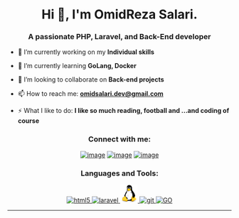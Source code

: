 <h1 align="center">Hi 👋, I'm OmidReza Salari.
<h3 align="center">A passionate PHP, Laravel, and Back-End developer</h3>

- 🔭 I’m currently working on my **Individual skills**

- 🌱 I’m currently learning **GoLang, Docker**

- 👯 I’m looking to collaborate on **Back-end projects**

- 📫 How to reach me: **omidsalari.dev@gmail.com**

- ⚡ What I like to do: **I like so much reading, football and ...and coding of course**

<h3 align="center">Connect with me:</h3>
<div align="center">

[![image](https://img.shields.io/badge/LinkedIn-0077B5?style=for-the-badge&logo=linkedin&logoColor=white)](https://www.linkedin.com/in/omid-salari/)
[![image](https://img.shields.io/badge/Twitter-1DA1F2?style=for-the-badge&logo=twitter&logoColor=white)](https://twitter.com/OmidRezaSalari1)
[![image](https://img.shields.io/badge/Gmail-D14836?style=for-the-badge&logo=gmail&logoColor=white)](mailto:omidsalari1995@gmailcom)
  
</div>

<h3 align="center">Languages and Tools:</h3>

<p align="center"> 
  <a href="https://www.w3.org/html/" target="_blank"> 
    <img src="https://www.linkpicture.com/q/353261.svg" alt="html5" width="50" height="40"/> 
  </a>
  <a href="https://www.w3schools.com/css/" target="_blank"> 
    <img src="https://www.linkpicture.com/q/4519141_laravel_icon.png" alt="laravel" width="50" height="45"/> 

  <a href="https://www.linux.org/" target="_blank"> 
    <img src="https://raw.githubusercontent.com/devicons/devicon/master/icons/linux/linux-original.svg" alt="linux" width="40" height="40"/> 
  </a> 
  <a href="https://git-scm.com/" target="_blank"> 
    <img src="https://www.vectorlogo.zone/logos/git-scm/git-scm-icon.svg" alt="git" width="40" height="40"/> 
  </a>
    <a href="https://go.dev/" target="_blank"> 
    <img src="https://www.linkpicture.com/q/1_i2skbfmDsHayHhqPfwt6pA.png" alt="GO" width="40" height="40"/> 
  </a>
</p>

------


